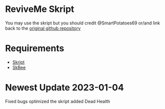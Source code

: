 # ReviveMe Skript
You may use the skript but you should credit @SmartPotatoes69 or/and link back to the <a href="https://github.com/SmartPotatoes69/ReviveMe">original github repository</a>

# **Requirements**

- <a href="https://github.com/SkriptLang/Skript/releases">Skript</a>
- <a href="https://github.com/ShaneBeee/SkBee/releases">SkBee</a>

# **Newest Update** 2023-01-04
Fixed bugs
optimized the skript
added Dead Health
